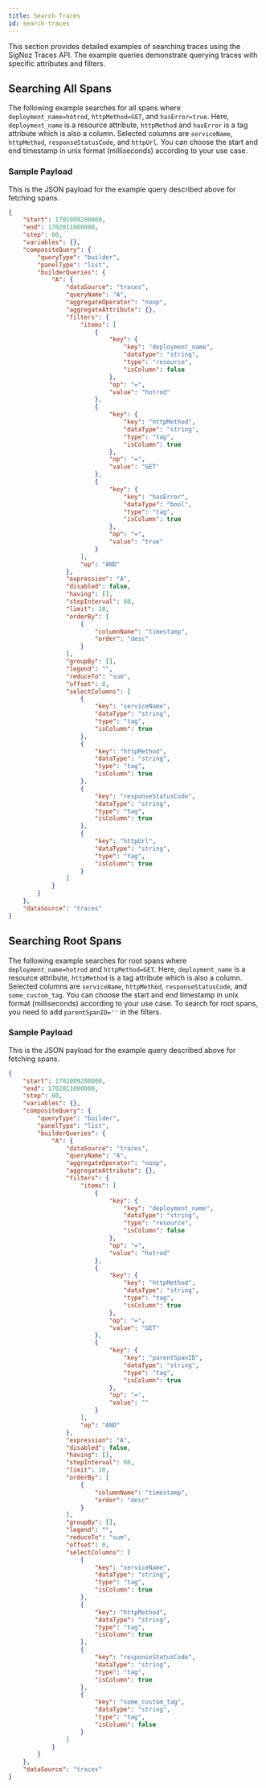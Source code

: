 ```yaml
---
title: Search Traces
id: search-traces
---
```

This section provides detailed examples of searching traces using the SigNoz Traces API. The example queries demonstrate querying traces with specific attributes and filters.

## Searching All Spans

The following example searches for all spans where `deployment_name=hotrod`, `httpMethod=GET`, and `hasError=true`. Here, `deployment_name` is a resource attribute, `httpMethod` and `hasError` is a tag attribute which is also a column.
Selected columns are `serviceName`, `httpMethod`, `responseStatusCode`, and `httpUrl`.
You can choose the start and end timestamp in unix format (milliseconds) according to your use case.

### Sample Payload 

This is the JSON payload for the example query described above for fetching spans.

```json
{
    "start": 1702009280000,
    "end": 1702011080000,
    "step": 60,
    "variables": {},
    "compositeQuery": {
        "queryType": "builder",
        "panelType": "list",
        "builderQueries": {
            "A": {
                "dataSource": "traces",
                "queryName": "A",
                "aggregateOperator": "noop",
                "aggregateAttribute": {},
                "filters": {
                    "items": [
                        {
                            "key": {
                                "key": "deployment_name",
                                "dataType": "string",
                                "type": "resource",
                                "isColumn": false
                            },
                            "op": "=",
                            "value": "hotrod"
                        },
                        {
                            "key": {
                                "key": "httpMethod",
                                "dataType": "string",
                                "type": "tag",
                                "isColumn": true
                            },
                            "op": "=",
                            "value": "GET"
                        },
                        {
                            "key": {
                                "key": "hasError",
                                "dataType": "bool",
                                "type": "tag",
                                "isColumn": true
                            },
                            "op": "=",
                            "value": "true"
                        }
                    ],
                    "op": "AND"
                },
                "expression": "A",
                "disabled": false,
                "having": [],
                "stepInterval": 60,
                "limit": 10,
                "orderBy": [
                    {
                        "columnName": "timestamp",
                        "order": "desc"
                    }
                ],
                "groupBy": [],
                "legend": "",
                "reduceTo": "sum",
                "offset": 0,
                "selectColumns": [
                    {
                        "key": "serviceName",
                        "dataType": "string",
                        "type": "tag",
                        "isColumn": true
                    },
                    {
                        "key": "httpMethod",
                        "dataType": "string",
                        "type": "tag",
                        "isColumn": true
                    },
                    {
                        "key": "responseStatusCode",
                        "dataType": "string",
                        "type": "tag",
                        "isColumn": true
                    },
                    {
                        "key": "httpUrl",
                        "dataType": "string",
                        "type": "tag",
                        "isColumn": true
                    }
                ]
            }
        }
    },
    "dataSource": "traces"
}
```

## Searching Root Spans

The following example searches for root spans where `deployment_name=hotrod` and `httpMethod=GET`. Here, `deployment_name` is a resource attribute, `httpMethod` is a tag attribute which is also a column.
Selected columns are `serviceName`, `httpMethod`, `responseStatusCode`, and `some_custom_tag`.
You can choose the start and end timestamp in unix format (milliseconds) according to your use case.
To search for root spans, you need to add `parentSpanID=''` in the filters.

### Sample Payload 

This is the JSON payload for the example query described above for fetching spans.

```json
{
    "start": 1702009280000,
    "end": 1702011080000,
    "step": 60,
    "variables": {},
    "compositeQuery": {
        "queryType": "builder",
        "panelType": "list",
        "builderQueries": {
            "A": {
                "dataSource": "traces",
                "queryName": "A",
                "aggregateOperator": "noop",
                "aggregateAttribute": {},
                "filters": {
                    "items": [
                        {
                            "key": {
                                "key": "deployment_name",
                                "dataType": "string",
                                "type": "resource",
                                "isColumn": false
                            },
                            "op": "=",
                            "value": "hotrod"
                        },
                        {
                            "key": {
                                "key": "httpMethod",
                                "dataType": "string",
                                "type": "tag",
                                "isColumn": true
                            },
                            "op": "=",
                            "value": "GET"
                        },
                        {
                            "key": {
                                "key": "parentSpanID",
                                "dataType": "string",
                                "type": "tag",
                                "isColumn": true
                            },
                            "op": "=",
                            "value": ""
                        }
                    ],
                    "op": "AND"
                },
                "expression": "A",
                "disabled": false,
                "having": [],
                "stepInterval": 60,
                "limit": 10,
                "orderBy": [
                    {
                        "columnName": "timestamp",
                        "order": "desc"
                    }
                ],
                "groupBy": [],
                "legend": "",
                "reduceTo": "sum",
                "offset": 0,
                "selectColumns": [
                    {
                        "key": "serviceName",
                        "dataType": "string",
                        "type": "tag",
                        "isColumn": true
                    },
                    {
                        "key": "httpMethod",
                        "dataType": "string",
                        "type": "tag",
                        "isColumn": true
                    },
                    {
                        "key": "responseStatusCode",
                        "dataType": "string",
                        "type": "tag",
                        "isColumn": true
                    },
                    {
                        "key": "some_custom_tag",
                        "dataType": "string",
                        "type": "tag",
                        "isColumn": false
                    }
                ]
            }
        }
    },
    "dataSource": "traces"
}
```
